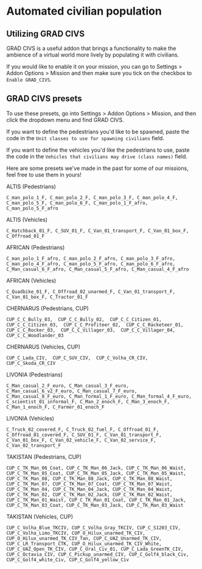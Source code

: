 # Automated civilian population

## Utilizing GRAD CIVS

GRAD CIVS is a useful addon that brings a functionality to make the ambience of a virtual world more lively by populating it with civilians.

If you would like to enable it on your mission, you can go to Settings > Addon Options > Mission and then make sure you tick on the checkbox to `Enable GRAD_CIVS`.

## GRAD CIVS presets

To use these presets, go into Settings > Addon Options > Mission, and then click the dropdown menu and find GRAD CIVS.

If you want to define the pedestrians you'd like to be spawned, paste the code in the `Unit classes to use for spawning civilians` field.

If you want to define the vehicles you'd like the pedestrians to use, paste the code in the `Vehicles that civilians may drive (class names)` field.

Here are some presets we've made in the past for some of our missions, feel free to use them in yours!

ALTIS (Pedestrians)

```sqf
C_man_polo_1_F, C_man_polo_2_F, C_man_polo_3_F, C_man_polo_4_F, C_man_polo_5_F, C_man_polo_6_F, C_man_polo_1_F_afro, C_man_polo_5_F_afro
```

ALTIS (Vehicles)

```sqf
C_Hatchback_01_F, C_SUV_01_F, C_Van_01_transport_F, C_Van_01_box_F, C_Offroad_01_F
```

AFRICAN (Pedestrians)

```sqf
C_man_polo_1_F_afro, C_man_polo_2_F_afro, C_man_polo_3_F_afro, C_man_polo_4_F_afro, C_man_polo_5_F_afro, C_man_polo_6_F_afro, C_Man_casual_6_F_afro, C_Man_casual_5_F_afro, C_Man_casual_4_F_afro
```

AFRICAN (Vehicles)

```sqf
C_Quadbike_01_F, C_Offroad_02_unarmed_F, C_Van_01_transport_F, C_Van_01_box_F, C_Tractor_01_F
```

CHERNARUS (Pedestrians, CUP)

```sqf
CUP_C_C_Bully_03,  CUP_C_C_Bully_02,  CUP_C_C_Citizen_01,  CUP_C_C_Citizen_03,  CUP_C_C_Profiteer_02,  CUP_C_C_Racketeer_01,  CUP_C_C_Rocker_03,  CUP_C_C_Villager_03,  CUP_C_C_Villager_04,  CUP_C_C_Woodlander_03
```

CHERNARUS (Vehicles, CUP)

```sqf
CUP_C_Lada_CIV,  CUP_C_SUV_CIV,  CUP_C_Volha_CR_CIV,  CUP_C_Skoda_CR_CIV
```

LIVONIA (Pedestrians)

```sqf
C_Man_casual_2_F_euro, C_Man_casual_3_F_euro, C_Man_casual_6_v2_F_euro, C_Man_casual_7_F_euro, C_Man_casual_8_F_euro, C_Man_formal_1_F_euro, C_Man_formal_4_F_euro, C_scientist_01_informal_F, C_Man_2_enoch_F, C_Man_3_enoch_F, C_Man_1_enoch_F, C_Farmer_01_enoch_F
```

LIVONIA (Vehicles)

```sqf
C_Truck_02_covered_F, C_Truck_02_fuel_F, C_Offroad_01_F, C_Offroad_01_covered_F, C_SUV_01_F, C_Van_01_transport_F, C_Van_01_box_F, C_Van_02_vehicle_F, C_Van_02_service_F, C_Van_02_transport_F
```

TAKISTAN (Pedestrians, CUP)

```sqf
CUP_C_TK_Man_06_Coat, CUP_C_TK_Man_06_Jack, CUP_C_TK_Man_06_Waist, CUP_C_TK_Man_05_Coat, CUP_C_TK_Man_05_Jack, CUP_C_TK_Man_05_Waist, CUP_C_TK_Man_08, CUP_C_TK_Man_08_Jack, CUP_C_TK_Man_08_Waist, CUP_C_TK_Man_07, CUP_C_TK_Man_07_Coat, CUP_C_TK_Man_07_Waist, CUP_C_TK_Man_04, CUP_C_TK_Man_04_Jack, CUP_C_TK_Man_04_Waist, CUP_C_TK_Man_02, CUP_C_TK_Man_02_Jack, CUP_C_TK_Man_02_Waist, CUP_C_TK_Man_01_Waist, CUP_C_TK_Man_01_Coat, CUP_C_TK_Man_01_Jack, CUP_C_TK_Man_03_Coat, CUP_C_TK_Man_03_Jack, CUP_C_TK_Man_03_Waist
```

TAKISTAN (Vehicles, CUP)

```sqf
CUP_C_Volha_Blue_TKCIV, CUP_C_Volha_Gray_TKCIV, CUP_C_S1203_CIV, CUP_C_Volha_Limo_TKCIV, CUP_O_Hilux_unarmed_TK_CIV, CUP_O_Hilux_unarmed_TK_CIV_Tan, CUP_C_UAZ_Unarmed_TK_CIV, CUP_C_LR_Transport_CTK, CUP_O_Hilux_unarmed_TK_CIV_White, CUP_C_UAZ_Open_TK_CIV, CUP_C_Ural_Civ_01, CUP_C_Lada_GreenTK_CIV, CUP_C_Octavia_CIV, CUP_C_Pickup_unarmed_CIV, CUP_C_Golf4_black_Civ, CUP_C_Golf4_white_Civ, CUP_C_Golf4_yellow_Civ
```
